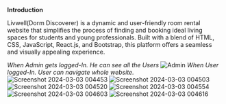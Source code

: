 ****Introduction****

Livwell(Dorm Discoverer) is a dynamic and user-friendly room rental website that simplifies the process of finding and booking ideal living spaces for students and young professionals. Built with a blend of HTML, CSS, JavaScript, React.js, and Bootstrap, this platform offers a seamless and visually appealing experience.

_When Admin gets logged-In. He can see all the Users_
![Admin](https://github.com/chhotusnehesh3/Livwell/assets/101246546/cd71295d-9337-4853-8d35-e627120e680d)
_When User logged-In. User can navigate whole website._
![Screenshot 2024-03-03 004453](https://github.com/chhotusnehesh3/Livwell/assets/101246546/79e0ac1d-048c-4d64-992f-fb5578c8f4c9)
![Screenshot 2024-03-03 004503](https://github.com/chhotusnehesh3/Livwell/assets/101246546/e7d4cf69-02f8-4ff3-b05c-88b5cdf674d6)
![Screenshot 2024-03-03 004520](https://github.com/chhotusnehesh3/Livwell/assets/101246546/e54ac710-6168-4bd4-b2fe-fcb9e5244541)
![Screenshot 2024-03-03 004554](https://github.com/chhotusnehesh3/Livwell/assets/101246546/d97d3cde-fe63-46a4-a514-5bbb71620e05)
![Screenshot 2024-03-03 004603](https://github.com/chhotusnehesh3/Livwell/assets/101246546/1744d02a-b7ee-44db-b6ab-749a1e27d9be)
![Screenshot 2024-03-03 004616](https://github.com/chhotusnehesh3/Livwell/assets/101246546/2c77be49-42f0-438c-9ed8-f7aebffad28c)
